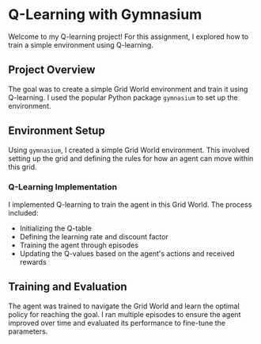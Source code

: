 # Q-Learning with Gymnasium

Welcome to my Q-learning project! For this assignment, I explored how to train a simple environment using Q-learning.

## Project Overview
The goal was to create a simple Grid World environment and train it using Q-learning. I used the popular Python package `gymnasium` to set up the environment.

## Environment Setup
Using `gymnasium`, I created a simple Grid World environment. This involved setting up the grid and defining the rules for how an agent can move within this grid.

### Q-Learning Implementation
I implemented Q-learning to train the agent in this Grid World. The process included:
- Initializing the Q-table
- Defining the learning rate and discount factor
- Training the agent through episodes
- Updating the Q-values based on the agent's actions and received rewards

## Training and Evaluation
The agent was trained to navigate the Grid World and learn the optimal policy for reaching the goal. I ran multiple episodes to ensure the agent improved over time and evaluated its performance to fine-tune the parameters.
